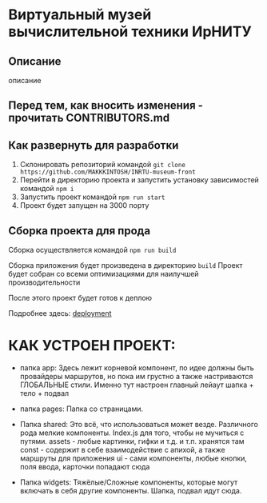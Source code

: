 # Виртуальный музей вычислительной техники ИрНИТУ

## Описание

описание

## Перед тем, как вносить изменения - прочитать CONTRIBUTORS.md

## Как развернуть для разработки

1. Склонировать репозиторий командой `git clone https://github.com/MAKKKINTOSH/INRTU-museum-front`
2. Перейти в директорию проекта и запустить установку зависимостей командой `npm i`
3. Запустить проект командой `npm run start`
4. Проект будет запущен на 3000 порту

## Сборка проекта для прода

Сборка осуществляется командой `npm run build`

Сборка приложения будет произведена в директорию `build`
Проект будет собран со всеми оптимизациями для наилучшей производительности

После этого проект будет готов к деплою

Подробнее здесь: [deployment](https://facebook.github.io/create-react-app/docs/deployment)

# КАК УСТРОЕН ПРОЕКТ:

- папка app:
Здесь лежит корневой компонент, по идее должны быть провайдеры маршрутов, но пока им грустно а также настриваются ГЛОБАЛЬНЫЕ стили.
Именно тут настроен главный лейаут шапка + тело + подвал

- папка pages:
Папка со страницами.

- Папка shared:
Это всё, что использоваться может везде. Различного рода мелкие компоненты. Index.js для того, чтобы не мучиться с путями.
assets - любые картинки, гифки и т.д. и т.п. хранятся там
const - содержит в себе взаимодействие с апихой, а также маршруты для приложения
ui - сами компоненты, любые кнопки, поля ввода, карточки попадают сюда

- Папка widgets:
Тяжёлые/Сложные компоненты, которые могут включать в себя другие компоненты. Шапка, подвал идут сюда.
